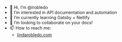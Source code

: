- 👋 Hi, I’m @lrobledo
- 👀 I’m interested in API documentation and automation
- 🌱 I’m currently learning Gatsby + Netlify
- 💞️ I’m looking to collaborate on your docs!
- 📫 How to reach me:
  - [lindarobledo.com](http://www.lindarobledo.com)


<!---
lrobledo/lrobledo is a ✨ special ✨ repository because its `README.md` (this file) appears on your GitHub profile.
You can click the Preview link to take a look at your changes.
--->
